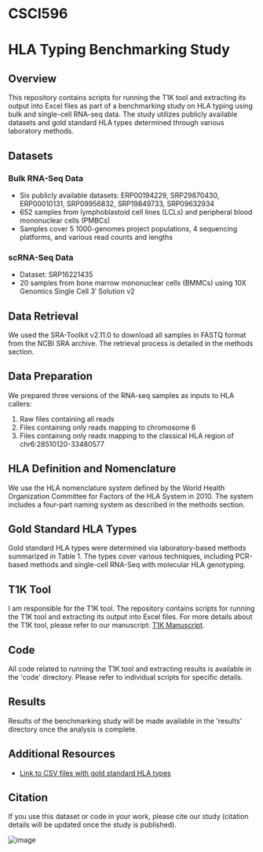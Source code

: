 # CSCI596

# HLA Typing Benchmarking Study

## Overview

This repository contains scripts for running the T1K tool and extracting its output into Excel files as part of a benchmarking study on HLA typing using bulk and single-cell RNA-seq data. The study utilizes publicly available datasets and gold standard HLA types determined through various laboratory methods.

## Datasets

### Bulk RNA-Seq Data
- Six publicly available datasets: ERP00194229, SRP29870430, ERP00010131, SRP09956832, SRP19849733, SRP09632934
- 652 samples from lymphoblastoid cell lines (LCLs) and peripheral blood mononuclear cells (PMBCs)
- Samples cover 5 1000-genomes project populations, 4 sequencing platforms, and various read counts and lengths

### scRNA-Seq Data
- Dataset: SRP16221435
- 20 samples from bone marrow mononuclear cells (BMMCs) using 10X Genomics Single Cell 3′ Solution v2

## Data Retrieval

We used the SRA-Toolkit v2.11.0 to download all samples in FASTQ format from the NCBI SRA archive. The retrieval process is detailed in the methods section.

## Data Preparation

We prepared three versions of the RNA-seq samples as inputs to HLA callers:
1. Raw files containing all reads
2. Files containing only reads mapping to chromosome 6
3. Files containing only reads mapping to the classical HLA region of chr6:28510120-33480577

## HLA Definition and Nomenclature

We use the HLA nomenclature system defined by the World Health Organization Committee for Factors of the HLA System in 2010. The system includes a four-part naming system as described in the methods section.

## Gold Standard HLA Types

Gold standard HLA types were determined via laboratory-based methods summarized in Table 1. The types cover various techniques, including PCR-based methods and single-cell RNA-Seq with molecular HLA genotyping.

## T1K Tool

I am responsible for the T1K tool. The repository contains scripts for running the T1K tool and extracting its output into Excel files. For more details about the T1K tool, please refer to our manuscript: [T1K Manuscript](https://www.biorxiv.org/content/10.1101/2023.05.22.541750v2).

## Code

All code related to running the T1K tool and extracting results is available in the 'code' directory. Please refer to individual scripts for specific details.

## Results

Results of the benchmarking study will be made available in the 'results' directory once the analysis is complete.

## Additional Resources

- [Link to CSV files with gold standard HLA types](https://github.com/Mangul-Lab-USC/HLA_benchmark)

## Citation

If you use this dataset or code in your work, please cite our study (citation details will be updated once the study is published).

![image](https://github.com/likhitha99/CSCI596/assets/24885960/9186d6d0-cb2f-49c3-b3a6-faadbc7cbea7)

